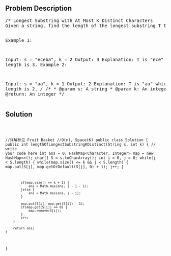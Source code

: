 <!--
<style>
  body { font-family: Arial, sans-serif; }
  .container { max-width: 100%; margin: 0 auto; padding: 10px; }
  .comment-block { background-color: #f9f9f9; padding: 10px; border-left: 5px solid #ccc; width: 200px; margin: 20px auto; overflow-wrap: break-word; white-space: pre-wrap; }
  .code-block { background-color: #f4f4f4; padding: 10px; border: 1px solid #ddd; width: 50%; margin: 20px auto; overflow-wrap: break-word; white-space: pre-wrap; }
</style>
-->

<div class='container'>
<h2>Problem Description</h2>
<div class='comment-block'>
<pre>
/* Longest Substring with At Most K Distinct Characters
Given a string, find the length of the longest substring T that contains at most k distinct characters.

Example 1:

Input: s = "eceba", k = 2
Output: 3
Explanation: T is "ece" which its length is 3.
Example 2:

Input: s = "aa", k = 1
Output: 2
Explanation: T is "aa" which its length is 2.
*/
    /**
     * @param s: A string
     * @param k: An integer
     * @return: An integer
     */
</pre>
</div>

<h2>Solution</h2>
<div class='code-block'>
<pre><code class='language-java'>

//详解参见 Fruit Basket
//O(n), Space(K)
public class Solution {
    public int lengthOfLongestSubstringKDistinct(String s, int k) {
        // write your code here
        int ans = 0;
        HashMap<Character, Integer> map = new HashMap<>();
        char[] S = s.toCharArray();
        int i = 0, j = 0;
        while(j < S.length) {
            while(map.size() <= k && j < S.length) {
                map.put(S[j], map.getOrDefault(S[j], 0) + 1);
                j++;
            }
            
            if(map.size() == k + 1) {
                ans = Math.max(ans, j - 1 - i);
            }else {
                ans = Math.max(ans, j - i);
            }
            
            map.put(S[i], map.get(S[i]) - 1);
            if(map.get(S[i]) == 0) {
                map.remove(S[i]);
            }
            i++;
        }
        
        return ans;
    }
}</code></pre>
</div>
</div>
